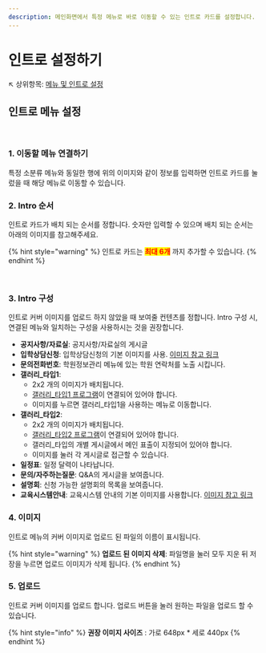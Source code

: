 ```yaml
---
description: 메인화면에서 특정 메뉴로 바로 이동할 수 있는 인트로 카드를 설정합니다.
---
```


# 인트로 설정하기

↖ 상위항목: [메뉴 및 인트로 설정](./)

## 인트로 메뉴 설정

<figure><img src="../../../.gitbook/assets/인트로 메뉴 설정.png" alt=""><figcaption></figcaption></figure>

### 1. 이동할 메뉴 연결하기

특정 소분류 메뉴와 동일한 행에 위의 이미지와 같이 정보를 입력하면 인트로 카드를 눌렀을 때 해당 메뉴로 이동할 수 있습니다.

### 2. Intro 순서

인트로 카드가 배치 되는 순서를 정합니다. 숫자만 입력할 수 있으며 배치 되는 순서는 아래의 이미지를 참고해주세요.

{% hint style="warning" %}
인트로 카드는 <mark style="color:red;">**최대 6개**</mark> 까지 추가할 수 있습니다.
{% endhint %}

<figure><img src="../../../.gitbook/assets/인트로 순서.png" alt=""><figcaption></figcaption></figure>

### 3. Intro 구성

인트로 커버 이미지를 업로드 하지 않았을 때 보여줄 컨텐츠를 정합니다. Intro 구성 시, 연결된 메뉴와 일치하는 구성을 사용하시는 것을 권장합니다.

* **공지사항/자료실**: 공지사항/자료실의 게시글
* **입학상담신청**: 입학상담신청의 기본 이미지를 사용. [이미지 참고 링크](https://imgur.com/a/TgPplvE)
* **문의전화번호**: 학원정보관리 메뉴에 있는 학원 연락처를 노출 시킵니다.
* **갤러리\_타입1**:&#x20;
  * 2x2 개의 이미지가 배치됩니다.
  * [갤러리\_타입1 프로그램](intro.md#4)이 연결되어 있어야 합니다.
  * 이미지를 누르면 갤러리\_타입1을 사용하는 메뉴로 이동합니다.
* **갤러리\_타입2**:&#x20;
  * 2x2 개의 이미지가 배치됩니다.
  * [갤러리\_타입2 프로그램](intro.md#4)이 연결되어 있어야 합니다.
  * 갤러리\_타입의 개별 게시글에서 메인 표출이 지정되어 있어야 합니다.
  * 이미지를 눌러 각 게시글로 접근할 수 있습니다.
* **일정표**: 일정 달력이 나타납니다.
* **문의/자주하는질문**: Q\&A의 게시글을 보여줍니다.
* **설명회**: 신청 가능한 설명회의 목록을 보여줍니다.
* **교육시스템안내**: 교육시스템 안내의 기본 이미지를 사용합니다. [이미지 참고 링크](https://imgur.com/a/8NAEjJ9)

### 4. 이미지

인트로 메뉴의 커버 이미지로 업로드 된 파일의 이름이 표시됩니다.

{% hint style="warning" %}
**업로드 된 이미지 삭제**: 파일명을 눌러 모두 지운 뒤 저장을 누르면 업로드 이미지가 삭제 됩니다.
{% endhint %}

### 5. 업로드

인트로 커버 이미지를 업로드 합니다. 업로드 버튼을 눌러 원하는 파일을 업로드 할 수 있습니다.

{% hint style="info" %}
**권장 이미지 사이즈** : 가로 648px \* 세로 440px
{% endhint %}
